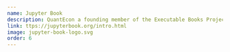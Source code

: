 ```yaml
---
name: Jupyter Book
description: QuantEcon a founding member of the Executable Books Project, an international collaboration to build open source tools that manages development of Jupyter Book.
link: ttps://jupyterbook.org/intro.html
image: jupyter-book-logo.svg
order: 6
---
```

